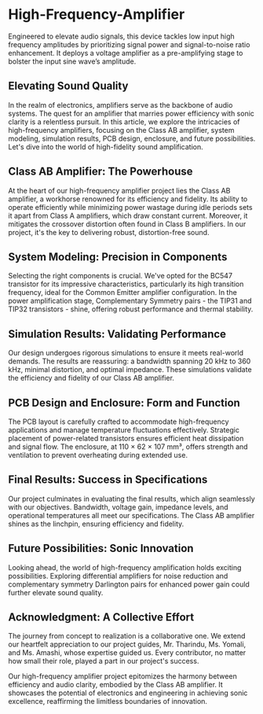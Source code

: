 # High-Frequency-Amplifier
Engineered to elevate audio signals, this device tackles low input high frequency amplitudes by prioritizing signal power and signal-to-noise ratio enhancement. It deploys a voltage amplifier as a pre-amplifying stage to bolster the input sine wave’s amplitude.

## Elevating Sound Quality

In the realm of electronics, amplifiers serve as the backbone of audio systems. The quest for an amplifier that marries power efficiency with sonic clarity is a relentless pursuit. In this article, we explore the intricacies of high-frequency amplifiers, focusing on the Class AB amplifier, system modeling, simulation results, PCB design, enclosure, and future possibilities. Let's dive into the world of high-fidelity sound amplification.

## Class AB Amplifier: The Powerhouse

At the heart of our high-frequency amplifier project lies the Class AB amplifier, a workhorse renowned for its efficiency and fidelity. Its ability to operate efficiently while minimizing power wastage during idle periods sets it apart from Class A amplifiers, which draw constant current. Moreover, it mitigates the crossover distortion often found in Class B amplifiers. In our project, it's the key to delivering robust, distortion-free sound.

## System Modeling: Precision in Components

Selecting the right components is crucial. We've opted for the BC547 transistor for its impressive characteristics, particularly its high transition frequency, ideal for the Common Emitter amplifier configuration. In the power amplification stage, Complementary Symmetry pairs - the TIP31 and TIP32 transistors - shine, offering robust performance and thermal stability.

## Simulation Results: Validating Performance

Our design undergoes rigorous simulations to ensure it meets real-world demands. The results are reassuring: a bandwidth spanning 20 kHz to 360 kHz, minimal distortion, and optimal impedance. These simulations validate the efficiency and fidelity of our Class AB amplifier.

## PCB Design and Enclosure: Form and Function

The PCB layout is carefully crafted to accommodate high-frequency applications and manage temperature fluctuations effectively. Strategic placement of power-related transistors ensures efficient heat dissipation and signal flow. The enclosure, at 110 × 62 × 107 mm³, offers strength and ventilation to prevent overheating during extended use.

## Final Results: Success in Specifications

Our project culminates in evaluating the final results, which align seamlessly with our objectives. Bandwidth, voltage gain, impedance levels, and operational temperatures all meet our specifications. The Class AB amplifier shines as the linchpin, ensuring efficiency and fidelity.

## Future Possibilities: Sonic Innovation

Looking ahead, the world of high-frequency amplification holds exciting possibilities. Exploring differential amplifiers for noise reduction and complementary symmetry Darlington pairs for enhanced power gain could further elevate sound quality.

## Acknowledgment: A Collective Effort

The journey from concept to realization is a collaborative one. We extend our heartfelt appreciation to our project guides, Mr. Tharindu, Ms. Yomali, and Ms. Amashi, whose expertise guided us. Every contributor, no matter how small their role, played a part in our project's success.

Our high-frequency amplifier project epitomizes the harmony between efficiency and audio clarity, embodied by the Class AB amplifier. It showcases the potential of electronics and engineering in achieving sonic excellence, reaffirming the limitless boundaries of innovation.
